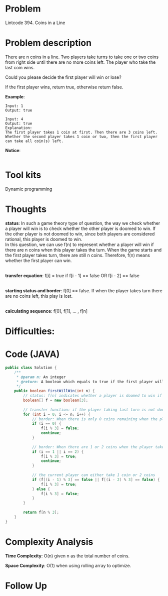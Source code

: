 # Problem
Lintcode 394. Coins in a Line

# Problem description
There are n coins in a line. Two players take turns to take one or two coins from right side until there are no more coins left. The player who take the last coin wins.

Could you please decide the first player will win or lose?

If the first player wins, return true, otherwise return false.

**Example**:
```
Input: 1
Output: true
```

```
Input: 4
Output: true
Explanation:
The first player takes 1 coin at first. Then there are 3 coins left.
Whether the second player takes 1 coin or two, then the first player can take all coin(s) left.
```

**Notice**:
```

```
# Tool kits
Dynamic programming

# Thoughts
**status**: In such a game theory type of question, the way we check whether a player will win is to check whether the other player is doomed to win. If the other player is not doomed to win, since both players are considered rational, this player is doomed to win. <br/> In this question, we can use f(n) to represent whether a player will win if there are n coins when this player takes the turn. When the game starts and the first player takes turn, there are still n coins. Therefore, f(n) means whether the first player can win. <br/><br/>

**transfer equation**:  f[i] = true if f[i - 1] == false OR f[i - 2] == false <br/><br/>


**starting status and border**: f[0] == false. If when the player takes turn there are no coins left, this play is lost. <br/><br/> 

**calculating sequence**: f[0], f[1], ... , f[n]


# Difficulties:


# Code (JAVA)
```java
public class Solution {
    /**
     * @param n: An integer
     * @return: A boolean which equals to true if the first player will win
     */
    public boolean firstWillWin(int n) {
        // status: f[n] indicates whether a player is doomed to win if there are still n coins
        boolean[] f = new boolean[3];
        
        // transfer function: if the player taking last turn is not doomed to win, then the player taking this turn is doomed to win
        for (int i = 0; i <= n; i++) {
            // border: When there is only 0 coins remaining when the player takes the turn, this player is doomed to lose
            if (i == 0) {
                f[i % 3] = false;
                continue;
            }
            
            // border: When there are 1 or 2 coins when the player takes the turn, this player is doomed to win
            if (i == 1 || i == 2) {
                f[i % 3] = true;
                continue;
            }
            
            // the current player can either take 1 coin or 2 coins
            if (f[(i - 1) % 3] == false || f[(i - 2) % 3] == false) {
                f[i % 3] = true;
            } else {
                f[i % 3] = false;
            }
        }
        
        return f[n % 3];
    }
}

```

# Complexity Analysis
**Time Complexity**: O(n) given n as the total number of coins.

**Space Complexity**: O(1) when using rolling array to optimize.

# Follow Up

